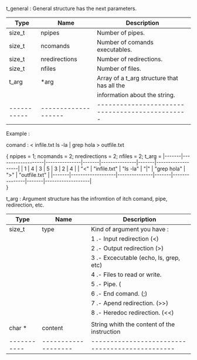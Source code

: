 t_general : General structure has the next parameters.


|	Type	|		Name		|		Description								|
|-----------|-------------------|-----------------------------------------------|
|	size_t	|	npipes			|	Number of pipes.							|
|	size_t	|	ncomands		|	Number of comands executables.				|
|	size_t	|	nredirections	|	Number of redirections.						|
|	size_t	|	nfiles			|	Number of files.							|
|	t_arg	|	*arg			|	Array of a t_arg structure that has all the	|
|			|					|	information about the string.				|
|-----------|-------------------|-----------------------------------------------|

Example :

comand : < infile.txt ls -la | grep hola > outfile.txt

{
	npipes = 1;
	ncomands = 2;
	nredirections = 2;
	nfiles = 2;
	t_arg =	
	|-------|-------------------|---------------|-------|---------------|-------|-------------------|
	|	1	|		4			|		3		|	5	|		3		|	2	|		4			|
	|	"<"	|	"infile.txt"	|	"ls -la"	|	"|"	|	"grep hola"	|	">"	|	"outfile.txt"	|
	|-------|-------------------|---------------|-------|---------------|-------|-------------------|			
}

t_arg : Argument structure has the infromtion of itch comand, pipe, redirection, etc.


|	Type	|		Name		|		Description								|
|-----------|-------------------|-----------------------------------------------|
|	size_t	|	type			|	Kind of argument you have : 				|
|			|					|	1 .- Input redirection (<)					|
|			|					|	2 .- Output redirection (>)					|
|			|					|	3 .- Excecutable (echo, ls, grep, etc)		|
|			|					|	4 .- Files to read or write.				|
|			|					|	5 .- Pipe. (|)								|
|			|					|	6 .- End comand. (;)						|
|			|					|	7 .- Apend redirection. (>>)				|
|			|					|	8 .- Heredoc redirection. (<<)				|
|			|					|												|
|	char *	|	content			|	String whith the content of the instruction	|
|-----------|-------------------|-----------------------------------------------|

